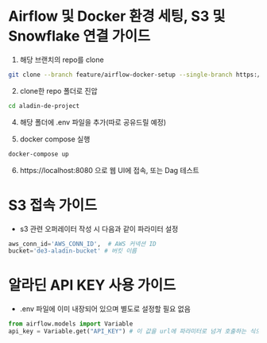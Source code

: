 # Airflow 및 Docker 환경 세팅, S3 및 Snowflake 연결 가이드

1. 해당 브랜치의 repo를 clone
```bash
git clone --branch feature/airflow-docker-setup --single-branch https://github.com/Junoritto/aladin-de-project.git
```

2. clone한 repo 폴더로 진압
```bash
cd aladin-de-project
```

4. 해당 폴더에 .env 파일을 추가(따로 공유드릴 예정)

5. docker compose 실행
```bash
docker-compose up
```

6. https://localhost:8080 으로 웹 UI에 접속, 또는 Dag 테스트

# S3 접속 가이드
- s3 관련 오퍼레이터 작성 시 다음과 같이 파라미터 설정
```python
aws_conn_id='AWS_CONN_ID',  # AWS 커넥션 ID
bucket='de3-aladin-bucket' # 버킷 이름
```

# 알라딘 API KEY 사용 가이드
- .env 파일에 이미 내장되어 있으며 별도로 설정할 필요 없음

```python
from airflow.models import Variable
api_key = Variable.get("API_KEY") # 이 값을 url에 파라미터로 넘겨 호출하는 식으로 활용
```
